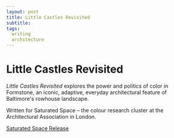 ```yaml
---
layout: post
title: Little Castles Revisited
subtitle:
tags:
  writing
  architecture
---
```


# Little Castles Revisited

*Little Castles Revisited* explores the power and politics of color in Formstone, an iconic, adaptive, everyday architectural feature of Baltimore's rowhouse landscape.

Written for Saturated Space – the colour research cluster at the Architectural Association in London.

[Saturated Space Release](http://www.saturatedspace.org/2013/04/little-castles-revisited-formstone.html)